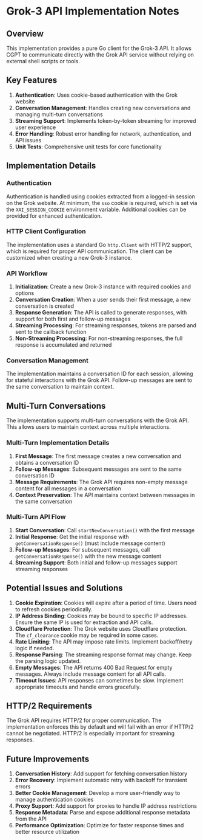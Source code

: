 # Grok-3 API Implementation Notes

## Overview

This implementation provides a pure Go client for the Grok-3 API. It allows CGPT to communicate directly with the Grok API service without relying on external shell scripts or tools.

## Key Features

1. **Authentication**: Uses cookie-based authentication with the Grok website
2. **Conversation Management**: Handles creating new conversations and managing multi-turn conversations
3. **Streaming Support**: Implements token-by-token streaming for improved user experience
4. **Error Handling**: Robust error handling for network, authentication, and API issues
5. **Unit Tests**: Comprehensive unit tests for core functionality

## Implementation Details

### Authentication

Authentication is handled using cookies extracted from a logged-in session on the Grok website. At minimum, the `sso` cookie is required, which is set via the `XAI_SESSION_COOKIE` environment variable. Additional cookies can be provided for enhanced authentication.

### HTTP Client Configuration

The implementation uses a standard Go `http.Client` with HTTP/2 support, which is required for proper API communication. The client can be customized when creating a new Grok-3 instance.

### API Workflow

1. **Initialization**: Create a new Grok-3 instance with required cookies and options
2. **Conversation Creation**: When a user sends their first message, a new conversation is created
3. **Response Generation**: The API is called to generate responses, with support for both first and follow-up messages
4. **Streaming Processing**: For streaming responses, tokens are parsed and sent to the callback function
5. **Non-Streaming Processing**: For non-streaming responses, the full response is accumulated and returned

### Conversation Management

The implementation maintains a conversation ID for each session, allowing for stateful interactions with the Grok API. Follow-up messages are sent to the same conversation to maintain context.

## Multi-Turn Conversations

The implementation supports multi-turn conversations with the Grok API. This allows users to maintain context across multiple interactions.

### Multi-Turn Implementation Details

1. **First Message**: The first message creates a new conversation and obtains a conversation ID
2. **Follow-up Messages**: Subsequent messages are sent to the same conversation ID
3. **Message Requirements**: The Grok API requires non-empty message content for all messages in a conversation
4. **Context Preservation**: The API maintains context between messages in the same conversation

### Multi-Turn API Flow

1. **Start Conversation**: Call `startNewConversation()` with the first message
2. **Initial Response**: Get the initial response with `getConversationResponse()` (must include message content)
3. **Follow-up Messages**: For subsequent messages, call `getConversationResponse()` with the new message content
4. **Streaming Support**: Both initial and follow-up messages support streaming responses

## Potential Issues and Solutions

1. **Cookie Expiration**: Cookies will expire after a period of time. Users need to refresh cookies periodically.
2. **IP Address Binding**: Cookies may be bound to specific IP addresses. Ensure the same IP is used for extraction and API calls.
3. **Cloudflare Protection**: The Grok website uses Cloudflare protection. The `cf_clearance` cookie may be required in some cases.
4. **Rate Limiting**: The API may impose rate limits. Implement backoff/retry logic if needed.
5. **Response Parsing**: The streaming response format may change. Keep the parsing logic updated.
6. **Empty Messages**: The API returns 400 Bad Request for empty messages. Always include message content for all API calls.
7. **Timeout Issues**: API responses can sometimes be slow. Implement appropriate timeouts and handle errors gracefully.

## HTTP/2 Requirements

The Grok API requires HTTP/2 for proper communication. The implementation enforces this by default and will fail with an error if HTTP/2 cannot be negotiated. HTTP/2 is especially important for streaming responses.

## Future Improvements

1. **Conversation History**: Add support for fetching conversation history
2. **Error Recovery**: Implement automatic retry with backoff for transient errors
3. **Better Cookie Management**: Develop a more user-friendly way to manage authentication cookies
4. **Proxy Support**: Add support for proxies to handle IP address restrictions
5. **Response Metadata**: Parse and expose additional response metadata from the API
6. **Performance Optimization**: Optimize for faster response times and better resource utilization